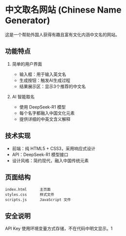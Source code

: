 # 中文取名网站 (Chinese Name Generator)

这是一个帮助外国人获得有趣且富有文化内涵中文名的网站。

## 功能特点

1. 简单的用户界面
   - 输入框：用于输入英文名
   - 生成按钮：触发AI生成过程
   - 结果展示区：显示3个推荐的中文名

2. AI 智能取名
   - 使用 DeepSeek-R1 模型
   - 每个名字都融入中国文化元素
   - 提供详细的中英文含义解释

## 技术实现

- 前端：纯 HTML5 + CSS3，采用响应式设计
- API：DeepSeek-R1 模型接口
- 设计风格：简约现代，融入中国传统元素

## 页面结构

```
index.html      主页面
styles.css      样式文件
scripts.js      JavaScript 文件
```

## 安全说明

API Key 使用环境变量方式存储，不在代码中明文显示。1
